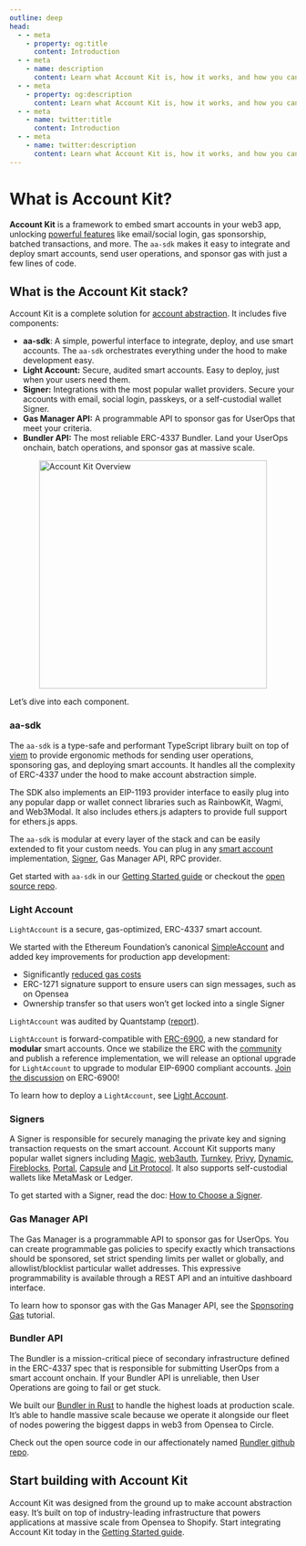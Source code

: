 ```yaml
---
outline: deep
head:
  - - meta
    - property: og:title
      content: Introduction
  - - meta
    - name: description
      content: Learn what Account Kit is, how it works, and how you can use it to add support for smart accounts.
  - - meta
    - property: og:description
      content: Learn what Account Kit is, how it works, and how you can use it to add support for smart accounts.
  - - meta
    - name: twitter:title
      content: Introduction
  - - meta
    - name: twitter:description
      content: Learn what Account Kit is, how it works, and how you can use it to add support for smart accounts.
---
```


# What is Account Kit?

**Account Kit** is a framework to embed smart accounts in your web3 app, unlocking [powerful features](/overview/getting-started) like email/social login, gas sponsorship, batched transactions, and more. The `aa-sdk` makes it easy to integrate and deploy smart accounts, send user operations, and sponsor gas with just a few lines of code.

## What is the Account Kit stack?

Account Kit is a complete solution for [account abstraction](https://www.alchemy.com/overviews/what-is-account-abstraction). It includes five components:

- **aa-sdk**: A simple, powerful interface to integrate, deploy, and use smart accounts. The `aa-sdk` orchestrates everything under the hood to make development easy.
- **Light Account:** Secure, audited smart accounts. Easy to deploy, just when your users need them.
- **Signer:** Integrations with the most popular wallet providers. Secure your accounts with email, social login, passkeys, or a self-custodial wallet Signer.
- **Gas Manager API:** A programmable API to sponsor gas for UserOps that meet your criteria.
- **Bundler API:** The most reliable ERC-4337 Bundler. Land your UserOps onchain, batch operations, and sponsor gas at massive scale.

<img src="/images/account-kit-overview.png" width="400" height="auto" alt="Account Kit Overview" style="display: block; margin: auto;">

Let’s dive into each component.

### aa-sdk

The `aa-sdk` is a type-safe and performant TypeScript library built on top of [viem](https://viem.sh/) to provide ergonomic methods for sending user operations, sponsoring gas, and deploying smart accounts. It handles all the complexity of ERC-4337 under the hood to make account abstraction simple.

The SDK also implements an EIP-1193 provider interface to easily plug into any popular dapp or wallet connect libraries such as RainbowKit, Wagmi, and Web3Modal. It also includes ethers.js adapters to provide full support for ethers.js apps.

The `aa-sdk` is modular at every layer of the stack and can be easily extended to fit your custom needs. You can plug in any [smart account](/smart-accounts/accounts/guides/using-your-own) implementation, [Signer](/smart-accounts/signers/choosing-a-signer), Gas Manager API, RPC provider.

Get started with `aa-sdk` in our [Getting Started guide](/overview/getting-started) or checkout the [open source repo](https://github.com/alchemyplatform/aa-sdk).

### Light Account

`LightAccount` is a secure, gas-optimized, ERC-4337 smart account.

We started with the Ethereum Foundation’s canonical [SimpleAccount](https://github.com/eth-infinitism/account-abstraction/blob/develop/contracts/samples/SimpleAccount.sol) and added key improvements for production app development:

- Significantly [reduced gas costs](/smart-accounts/accounts/choosing-a-smart-account#benchmarks)
- ERC-1271 signature support to ensure users can sign messages, such as on Opensea
- Ownership transfer so that users won’t get locked into a single Signer

`LightAccount` was audited by Quantstamp ([report](https://github.com/alchemyplatform/light-account/blob/main/Quantstamp-Audit.pdf)).

`LightAccount` is forward-compatible with [ERC-6900](https://eips.ethereum.org/EIPS/eip-6900), a new standard for **modular** smart accounts. Once we stabilize the ERC with the [community](https://ethereum-magicians.org/t/erc-6900-modular-smart-contract-accounts-and-plugins/13885/35) and publish a reference implementation, we will release an optional upgrade for `LightAccount` to upgrade to modular EIP-6900 compliant accounts. [Join the discussion](https://ethereum-magicians.org/t/erc-6900-modular-smart-contract-accounts-and-plugins/13885/35) on ERC-6900!

To learn how to deploy a `LightAccount`, see [Light Account](/smart-accounts/accounts/guides/light-account).

### Signers

A Signer is responsible for securely managing the private key and signing transaction requests on the smart account. Account Kit supports many popular wallet signers including [Magic](/smart-accounts/signers/guides/magic), [web3auth](/smart-accounts/signers/guides/web3auth), [Turnkey](/smart-accounts/signers/guides/turnkey), [Privy](/smart-accounts/signers/guides/privy), [Dynamic](/smart-accounts/signers/guides/dynamic), [Fireblocks](/smart-accounts/signers/guides/fireblocks), [Portal](/smart-accounts/signers/guides/portal), [Capsule](/smart-accounts/signers/guides/capsule) and [Lit Protocol](/smart-accounts/signers/guides/lit). It also supports self-custodial wallets like MetaMask or Ledger.

To get started with a Signer, read the doc: [How to Choose a Signer](/smart-accounts/signers/choosing-a-signer).

### Gas Manager API

The Gas Manager is a programmable API to sponsor gas for UserOps. You can create programmable gas policies to specify exactly which transactions should be sponsored, set strict spending limits per wallet or globally, and allowlist/blocklist particular wallet addresses. This expressive programmability is available through a REST API and an intuitive dashboard interface.

To learn how to sponsor gas with the Gas Manager API, see the [Sponsoring Gas](/tutorials/sponsoring-gas/sponsoring-gas) tutorial.

### Bundler API

The Bundler is a mission-critical piece of secondary infrastructure defined in the ERC-4337 spec that is responsible for submitting UserOps from a smart account onchain. If your Bundler API is unreliable, then User Operations are going to fail or get stuck.

We built our [Bundler in Rust](https://www.alchemy.com/blog/open-sourcing-rundler) to handle the highest loads at production scale. It’s able to handle massive scale because we operate it alongside our fleet of nodes powering the biggest dapps in web3 from Opensea to Circle.

Check out the open source code in our affectionately named [Rundler github repo](https://github.com/alchemyplatform/rundler).

## Start building with Account Kit

Account Kit was designed from the ground up to make account abstraction easy. It’s built on top of industry-leading infrastructure that powers applications at massive scale from Opensea to Shopify. Start integrating Account Kit today in the [Getting Started guide](/overview/getting-started).
